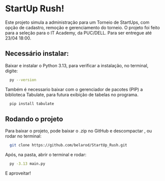 
# StartUp Rush!

Este projeto simula a administração para um Torneio de StartUps, com opção de cadastro, remoção e gerenciamento do torneio.
O projeto foi feito para a seleção para o IT Academy, da PUC/DELL. Para ser entregue até 23/04 18:00.


## Necessário instalar:

Baixar e instalar o Python 3.13, para verificar a instalação, no terminal, digite: 
```bash
  py --version
```

Também é necessario baixar com o gerenciador de pacotes (PIP) a biblioteca Tabulate, para futura exibição de tabelas no programa.
```bash
  pip install tabulate
```
    
## Rodando o projeto

Para baixar o projeto, pode baixar o .zip no GitHub e descompactar , ou rodar no terminal:
```bash
  git clone https://github.com/belarod/StartUp_Rush.git
```

Após, na pasta, abrir o terminal e rodar:
```bash
  py -3.13 main.py
```

E aproveitar!